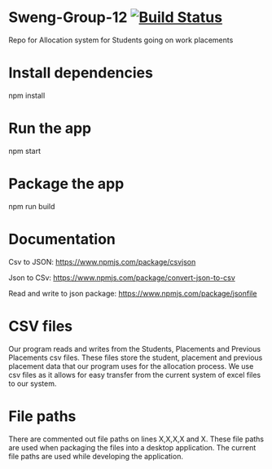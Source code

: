 # Sweng-Group-12    [![Build Status](https://travis-ci.org/Donegaan/Sweng-Group-12.svg?branch=master)](https://travis-ci.org/Donegaan/Sweng-Group-12)
Repo for Allocation system for Students going on work placements

# Install dependencies
npm install
# Run the app
npm start
# Package the app
npm run build

# Documentation
Csv to JSON: https://www.npmjs.com/package/csvjson

Json to CSv: https://www.npmjs.com/package/convert-json-to-csv

Read and write to json package: https://www.npmjs.com/package/jsonfile

# CSV files
Our program reads and writes from the Students, Placements and Previous Placements csv files. These files store the student, placement and previous placement data that our program uses for the allocation process. We use csv files as it allows for easy transfer from the current system of excel files to our system.

# File paths
There are commented out file paths on lines X,X,X,X and X. These file paths are used when packaging the files into a desktop application. The current file paths are used while developing the application.